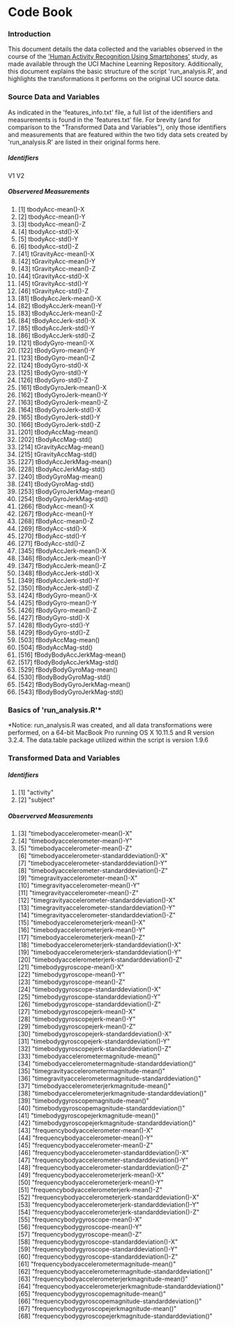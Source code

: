 # Code Book

### Introduction

This document details the data collected and the variables observed in the course of the ['Human Activity Recognition Using Smartphones'](http://archive.ics.uci.edu/ml/datasets/Human+Activity+Recognition+Using+Smartphones) study, as made available through the UCI Machine Learning Repository. Additionally, this document explains the basic structure of the script 'run_analysis.R', and highlights the transformations it performs on the original UCI source data.


### Source Data and Variables

As indicated in the 'features_info.txt' file, a full list of the identifiers and measurements is found in the 'features.txt' file. For brevity (and for comparison to the "Transformed Data and Variables"), only those identifiers and measurements that are featured within the two tidy data sets created by 'run_analysis.R' are listed in their original forms here.

##### Identifiers
V1
V2

##### Observered Measurements
  1.  [1] tbodyAcc-mean()-X 
  2.  [2] tbodyAcc-mean()-Y
  3.  [3] tbodyAcc-mean()-Z
  4.  [4] tbodyAcc-std()-X
  5.  [5] tbodyAcc-std()-Y
  6.  [6] tbodyAcc-std()-Z
  7.  [41] tGravityAcc-mean()-X
  8.  [42] tGravityAcc-mean()-Y
  9.  [43] tGravityAcc-mean()-Z
  10. [44] tGravityAcc-std()-X
  11. [45] tGravityAcc-std()-Y
  12. [46] tGravityAcc-std()-Z
  13. [81] tBodyAccJerk-mean()-X
  14. [82] tBodyAccJerk-mean()-Y
  15. [83] tBodyAccJerk-mean()-Z
  16. [84] tBodyAccJerk-std()-X
  17. [85] tBodyAccJerk-std()-Y
  18. [86] tBodyAccJerk-std()-Z
  19. [121] tBodyGyro-mean()-X
  20. [122] tBodyGyro-mean()-Y
  21. [123] tBodyGyro-mean()-Z
  22. [124] tBodyGyro-std()-X
  23. [125] tBodyGyro-std()-Y
  24. [126] tBodyGyro-std()-Z
  25. [161] tBodyGyroJerk-mean()-X
  26. [162] tBodyGyroJerk-mean()-Y
  27. [163] tBodyGyroJerk-mean()-Z
  28. [164] tBodyGyroJerk-std()-X
  29. [165] tBodyGyroJerk-std()-Y
  30. [166] tBodyGyroJerk-std()-Z
  31. [201] tBodyAccMag-mean()
  32. [202] tBodyAccMag-std()
  33. [214] tGravityAccMag-mean()
  34. [215] tGravityAccMag-std()
  35. [227] tBodyAccJerkMag-mean()
  36. [228] tBodyAccJerkMag-std()
  37. [240] tBodyGyroMag-mean()
  38. [241] tBodyGyroMag-std()
  39. [253] tBodyGyroJerkMag-mean()
  40. [254] tBodyGyroJerkMag-std()
  41. [266] fBodyAcc-mean()-X
  42. [267] fBodyAcc-mean()-Y
  43. [268] fBodyAcc-mean()-Z
  44. [269] fBodyAcc-std()-X
  45. [270] fBodyAcc-std()-Y
  46. [271] fBodyAcc-std()-Z
  47. [345] fBodyAccJerk-mean()-X
  48. [346] fBodyAccJerk-mean()-Y
  49. [347] fBodyAccJerk-mean()-Z
  50. [348] fBodyAccJerk-std()-X
  51. [349] fBodyAccJerk-std()-Y
  52. [350] fBodyAccJerk-std()-Z
  53. [424] fBodyGyro-mean()-X
  54. [425] fBodyGyro-mean()-Y
  55. [426] fBodyGyro-mean()-Z
  56. [427] fBodyGyro-std()-X
  57. [428] fBodyGyro-std()-Y
  58. [429] fBodyGyro-std()-Z
  59. [503] fBodyAccMag-mean()
  60. [504] fBodyAccMag-std()
  61. [516] fBodyBodyAccJerkMag-mean()
  62. [517] fBodyBodyAccJerkMag-std()
  63. [529] fBodyBodyGyroMag-mean()
  64. [530] fBodyBodyGyroMag-std()
  65. [542] fBodyBodyGyroJerkMag-mean()
  66. [543] fBodyBodyGyroJerkMag-std()


### Basics of 'run_analysis.R'*

*Notice: run_analysis.R was created, and all data transformations were performed, on a 64-bit MacBook Pro running OS X 10.11.5 and R version 3.2.4. The data.table package utilized within the script is version 1.9.6


### Transformed Data and Variables

##### Identifiers
  1. [1] "activity"                                                   
  2. [2] "subject"

##### Observerved Measurements
  1. [3] "timebodyaccelerometer-mean()-X"                             
  2. [4] "timebodyaccelerometer-mean()-Y"                             
  3. [5] "timebodyaccelerometer-mean()-Z"                             
[6] "timebodyaccelerometer-standarddeviation()-X"                
[7] "timebodyaccelerometer-standarddeviation()-Y"                
[8] "timebodyaccelerometer-standarddeviation()-Z"                
[9] "timegravityaccelerometer-mean()-X"                          
[10] "timegravityaccelerometer-mean()-Y"                          
[11] "timegravityaccelerometer-mean()-Z"                          
[12] "timegravityaccelerometer-standarddeviation()-X"             
[13] "timegravityaccelerometer-standarddeviation()-Y"             
[14] "timegravityaccelerometer-standarddeviation()-Z"             
[15] "timebodyaccelerometerjerk-mean()-X"                         
[16] "timebodyaccelerometerjerk-mean()-Y"                         
[17] "timebodyaccelerometerjerk-mean()-Z"                         
[18] "timebodyaccelerometerjerk-standarddeviation()-X"            
[19] "timebodyaccelerometerjerk-standarddeviation()-Y"            
[20] "timebodyaccelerometerjerk-standarddeviation()-Z"            
[21] "timebodygyroscope-mean()-X"                                 
[22] "timebodygyroscope-mean()-Y"                                 
[23] "timebodygyroscope-mean()-Z"                                 
[24] "timebodygyroscope-standarddeviation()-X"                    
[25] "timebodygyroscope-standarddeviation()-Y"                    
[26] "timebodygyroscope-standarddeviation()-Z"                    
[27] "timebodygyroscopejerk-mean()-X"                             
[28] "timebodygyroscopejerk-mean()-Y"                             
[29] "timebodygyroscopejerk-mean()-Z"                             
[30] "timebodygyroscopejerk-standarddeviation()-X"                
[31] "timebodygyroscopejerk-standarddeviation()-Y"                
[32] "timebodygyroscopejerk-standarddeviation()-Z"                
[33] "timebodyaccelerometermagnitude-mean()"                      
[34] "timebodyaccelerometermagnitude-standarddeviation()"         
[35] "timegravityaccelerometermagnitude-mean()"                   
[36] "timegravityaccelerometermagnitude-standarddeviation()"      
[37] "timebodyaccelerometerjerkmagnitude-mean()"                  
[38] "timebodyaccelerometerjerkmagnitude-standarddeviation()"     
[39] "timebodygyroscopemagnitude-mean()"                          
[40] "timebodygyroscopemagnitude-standarddeviation()"             
[41] "timebodygyroscopejerkmagnitude-mean()"                      
[42] "timebodygyroscopejerkmagnitude-standarddeviation()"         
[43] "frequencybodyaccelerometer-mean()-X"                        
[44] "frequencybodyaccelerometer-mean()-Y"                        
[45] "frequencybodyaccelerometer-mean()-Z"                        
[46] "frequencybodyaccelerometer-standarddeviation()-X"           
[47] "frequencybodyaccelerometer-standarddeviation()-Y"           
[48] "frequencybodyaccelerometer-standarddeviation()-Z"           
[49] "frequencybodyaccelerometerjerk-mean()-X"                    
[50] "frequencybodyaccelerometerjerk-mean()-Y"                    
[51] "frequencybodyaccelerometerjerk-mean()-Z"                    
[52] "frequencybodyaccelerometerjerk-standarddeviation()-X"       
[53] "frequencybodyaccelerometerjerk-standarddeviation()-Y"       
[54] "frequencybodyaccelerometerjerk-standarddeviation()-Z"       
[55] "frequencybodygyroscope-mean()-X"                            
[56] "frequencybodygyroscope-mean()-Y"                            
[57] "frequencybodygyroscope-mean()-Z"                            
[58] "frequencybodygyroscope-standarddeviation()-X"               
[59] "frequencybodygyroscope-standarddeviation()-Y"               
[60] "frequencybodygyroscope-standarddeviation()-Z"               
[61] "frequencybodyaccelerometermagnitude-mean()"                 
[62] "frequencybodyaccelerometermagnitude-standarddeviation()"    
[63] "frequencybodyaccelerometerjerkmagnitude-mean()"             
[64] "frequencybodyaccelerometerjerkmagnitude-standarddeviation()"
[65] "frequencybodygyroscopemagnitude-mean()"                     
[66] "frequencybodygyroscopemagnitude-standarddeviation()"        
[67] "frequencybodygyroscopejerkmagnitude-mean()"                 
[68] "frequencybodygyroscopejerkmagnitude-standarddeviation()"
